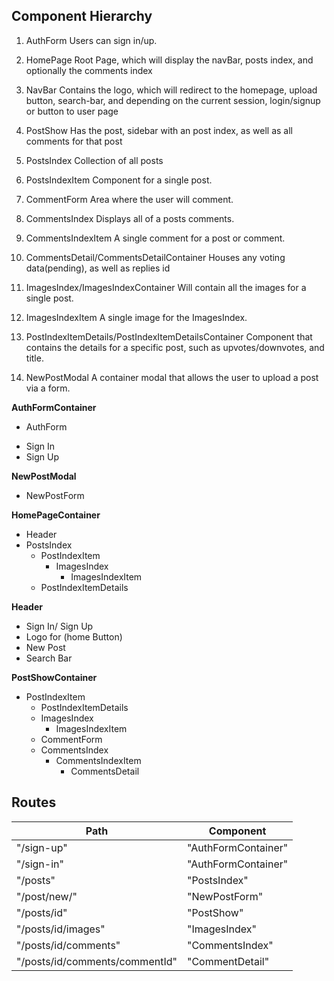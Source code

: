 ## Component Hierarchy

1) AuthForm
  Users can sign in/up.

2) HomePage
  Root Page, which will display the navBar, posts index, and optionally the comments index

3) NavBar
  Contains the logo, which will redirect to the homepage, upload button, search-bar, and depending on the current session, login/signup or button to user page

4) PostShow
  Has the post, sidebar with an post index, as well as all comments for that post

5) PostsIndex
  Collection of all posts

6) PostsIndexItem
  Component for a single post.

7) CommentForm
  Area where the user will comment.

8) CommentsIndex
  Displays all of a posts comments.

9) CommentsIndexItem
  A single comment for a post or comment.

10) CommentsDetail/CommentsDetailContainer
  Houses any voting data(pending), as well as replies id

11) ImagesIndex/ImagesIndexContainer
  Will contain all the images for a single post.

12) ImagesIndexItem
  A single image for the ImagesIndex.

13) PostIndexItemDetails/PostIndexItemDetailsContainer
  Component that contains the details for a specific post, such as upvotes/downvotes, and title.

14) NewPostModal
  A container modal that allows the user to upload a post via a form.




**AuthFormContainer**
 - AuthForm
  * Sign In
  * Sign Up

**NewPostModal**
  * NewPostForm

**HomePageContainer**
  * Header
  * PostsIndex
    * PostIndexItem
      * ImagesIndex
        * ImagesIndexItem
    * PostIndexItemDetails

**Header**
  - Sign In/ Sign Up
  - Logo for (home Button)
  - New Post
  - Search Bar

**PostShowContainer**
  * PostIndexItem
    * PostIndexItemDetails
    * ImagesIndex
      * ImagesIndexItem
    * CommentForm
    * CommentsIndex
      * CommentsIndexItem
        * CommentsDetail


## Routes

|Path   | Component   |
|-------|-------------|
| "/sign-up" | "AuthFormContainer" |
| "/sign-in" | "AuthFormContainer" |
| "/posts" | "PostsIndex" |
| "/post/new/" | "NewPostForm" |
| "/posts/id" | "PostShow" |
| "/posts/id/images" | "ImagesIndex" |
| "/posts/id/comments" | "CommentsIndex" |
| "/posts/id/comments/commentId" | "CommentDetail" |
